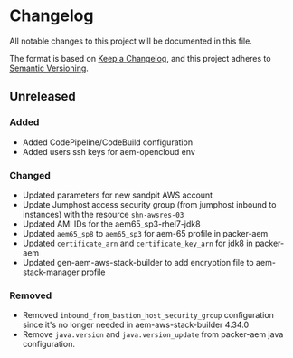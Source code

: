 # Changelog

All notable changes to this project will be documented in this file.

The format is based on [Keep a Changelog](https://keepachangelog.com/en/1.0.0/),
and this project adheres to [Semantic Versioning](https://semver.org/spec/v2.0.0.html).

## Unreleased
### Added
- Added CodePipeline/CodeBuild configuration
- Added users ssh keys for aem-opencloud env

### Changed
- Updated parameters for new sandpit AWS account
- Update Jumphost access security group (from jumphost inbound to instances) with the resource `shn-awsres-03`
- Updated AMI IDs for the aem65_sp3-rhel7-jdk8
- Updated `aem65_sp8` to `aem65_sp3` for aem-65 profile in packer-aem
- Updated `certificate_arn` and `certificate_key_arn` for jdk8 in packer-aem
- Updated gen-aem-aws-stack-builder to add encryption file to aem-stack-manager profile

### Removed
- Removed `inbound_from_bastion_host_security_group` configuration since it's no longer needed in aem-aws-stack-builder 4.34.0
- Remove `java.version` and `java.version_update` from packer-aem java configuration.